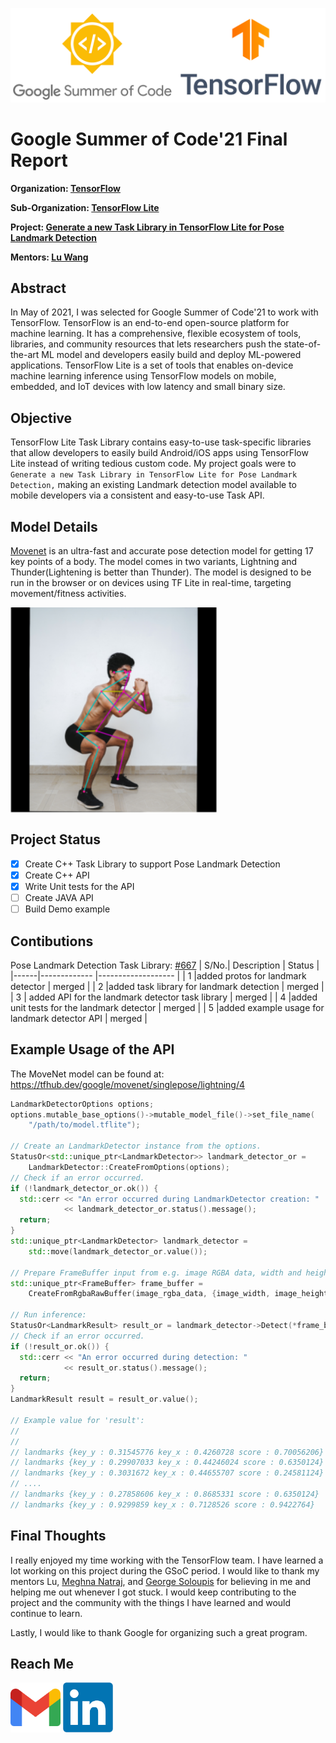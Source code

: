 ![GSoC_TF_logos](./assets/logos.png) 

# Google Summer of Code'21 Final Report

**Organization: [TensorFlow](https://github.com/tensorflow/tensorflow)**

**Sub-Organization: [TensorFlow Lite](https://github.com/tensorflow/tflite-support)**

**Project: [Generate a new Task Library in TensorFlow Lite for Pose Landmark Detection](https://summerofcode.withgoogle.com/projects/#4573319526875136)**

**Mentors: [Lu Wang](https://www.linkedin.com/in/lu-wang-21619a31/)**

## Abstract

In May of 2021, I was selected for Google Summer of Code'21 to work with TensorFlow. TensorFlow is an end-to-end open-source platform for machine learning. It has a comprehensive, flexible ecosystem of tools, libraries, and community resources that lets researchers push the state-of-the-art ML model and developers easily build and deploy ML-powered applications. TensorFlow Lite is a set of tools that enables on-device machine learning inference using TensorFlow models on mobile, embedded, and IoT devices with low latency and small binary size.  

## Objective

TensorFlow Lite Task Library contains easy-to-use task-specific libraries that allow developers to easily build Android/iOS apps using TensorFlow Lite instead of writing tedious custom code. My project goals were to `Generate a new Task Library in TensorFlow Lite for Pose Landmark Detection,` making an existing Landmark detection model available to mobile developers via a consistent and easy-to-use Task API.

## Model Details

[Movenet](https://blog.tensorflow.org/2021/05/next-generation-pose-detection-with-movenet-and-tensorflowjs.html) is an ultra-fast and accurate pose detection model for getting 17 key points of a body. The model comes in two variants, Lightning and Thunder(Lightening is better than Thunder). The model is designed to be run in the browser or on devices using TF Lite in real-time, targeting movement/fitness activities.


<img align="center" src="assets/pose.png"> </img>


## Project Status

- [x]  Create C++ Task Library to support Pose Landmark Detection 
- [x]  Create C++ API
- [x]  Write Unit tests for the API
- [ ]  Create JAVA API
- [ ]  Build Demo example

## Contibutions
Pose Landmark Detection Task Library: [#667](https://github.com/tensorflow/tflite-support/pull/667)
| S/No.| Description | Status            	|
|------|-------------	|-------------------	|
|  1   |added protos for landmark detector  	| merged            	|
|  2   |added task library for landmark detection     	| merged            	|
|  3   | added API for the landmark detector task library     	| merged           	|
|  4   |added unit tests for the landmark detector   | merged            	|
|  5   |added example usage for landmark detector API     	| merged      	|


## Example Usage of the API

The MoveNet model can be found at:
https://tfhub.dev/google/movenet/singlepose/lightning/4

```cc
LandmarkDetectorOptions options;
options.mutable_base_options()->mutable_model_file()->set_file_name(
    "/path/to/model.tflite");

// Create an LandmarkDetector instance from the options.
StatusOr<std::unique_ptr<LandmarkDetector>> landmark_detector_or =
    LandmarkDetector::CreateFromOptions(options);
// Check if an error occurred.
if (!landmark_detector_or.ok()) {
  std::cerr << "An error occurred during LandmarkDetector creation: "
            << landmark_detector_or.status().message();
  return;
}
std::unique_ptr<LandmarkDetector> landmark_detector =
    std::move(landmark_detector_or.value());

// Prepare FrameBuffer input from e.g. image RGBA data, width and height:
std::unique_ptr<FrameBuffer> frame_buffer =
    CreateFromRgbaRawBuffer(image_rgba_data, {image_width, image_height});

// Run inference:
StatusOr<LandmarkResult> result_or = landmark_detector->Detect(*frame_buffer);
// Check if an error occurred.
if (!result_or.ok()) {
  std::cerr << "An error occurred during detection: "
            << result_or.status().message();
  return;
}
LandmarkResult result = result_or.value();

// Example value for 'result':
//
// 
// landmarks {key_y : 0.31545776 key_x : 0.4260728 score : 0.70056206}
// landmarks {key_y : 0.29907033 key_x : 0.44246024 score : 0.6350124}
// landmarks {key_y : 0.3031672 key_x : 0.44655707 score : 0.24581124}
// ....
// landmarks {key_y : 0.27858606 key_x : 0.8685331 score : 0.6350124}
// landmarks {key_y : 0.9299859 key_x : 0.7128526 score : 0.9422764}
```


## Final Thoughts

I really enjoyed my time working with the TensorFlow team. I have learned a lot working on this project during the GSoC period. I would like to thank my mentors Lu, [Meghna Natraj](https://www.linkedin.com/in/meghnanatraj/), and [George Soloupis](https://www.linkedin.com/in/george-soloupis/) for believing in me and helping me out whenever I got stuck. I would keep contributing to the project and the community with the things I have learned and would continue to learn. 

Lastly, I would like to thank Google for organizing such a great program.


## Reach Me

<p align="left">
  <a href="mailto:milind170799@gmail.com?subject = Hello from your GitHub README&body = Message"><img src="./assets/gmail.png" height="80px" width="80px" alt="Gmail" ></a>
  <a href="https://www.linkedin.com/in/milind-thakur-17july99/"><img src="./assets/linkedin.png" height="80px" width="80px" alt="LinkedIn"></a>
</p>



